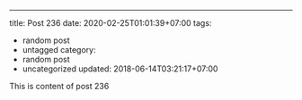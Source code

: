 ---
title: Post 236
date: 2020-02-25T01:01:39+07:00
tags:
  - random post
  - untagged
category:
  - random post
  - uncategorized
updated: 2018-06-14T03:21:17+07:00

This is content of post 236